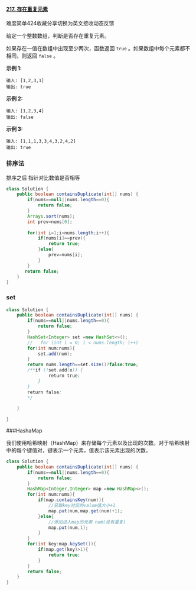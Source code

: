 #### [217. 存在重复元素](https://leetcode-cn.com/problems/contains-duplicate/)

难度简单424收藏分享切换为英文接收动态反馈

给定一个整数数组，判断是否存在重复元素。

如果存在一值在数组中出现至少两次，函数返回 `true` 。如果数组中每个元素都不相同，则返回 `false` 。

 

**示例 1:**

```
输入: [1,2,3,1]
输出: true
```

**示例 2:**

```
输入: [1,2,3,4]
输出: false
```

**示例 3:**

```
输入: [1,1,1,3,3,4,3,2,4,2]
输出: true
```

### 排序法

排序之后 指针对比数值是否相等

```java
class Solution {
    public boolean containsDuplicate(int[] nums) {
        if(nums==null||nums.length==0){
            return false;
        }
        Arrays.sort(nums);
        int prev=nums[0];
        
        for(int i=1;i<nums.length;i++){
            if(nums[i]==prev){
                return true;
            }else{
                prev=nums[i];
            }
        }
       return false;
    }
}
```

### set

```java
class Solution {
    public boolean containsDuplicate(int[] nums) {
        if(nums==null||nums.length==0){
            return false;
        }
        HashSet<Integer> set =new HashSet<>();
        //   for (int i = 0; i < nums.length; i++)
        for(int num:nums){
            set.add(num);
        }
        return nums.length==set.size()?false:true;
        /**if (!set.add(x)) {
                return true;
            }
        }
        return false;
        */

    }
    
}
```

###HashaMap

我们使用哈希映射（HashMap）来存储每个元素以及出现的次数。对于哈希映射中的每个键值对，键表示一个元素，值表示该元素出现的次数。

```java
class Solution {
    public boolean containsDuplicate(int[] nums) {
        if(nums==null||nums.length==0){
            return false;
        }
        HashMap<Integer,Integer> map =new HashMap<>();
        for(int num:nums){
            if(map.containsKey(num)){
                //获取key对应的value值大小+1
                map.put(num,map.get(num)+1);
            }else{
                //添加进入map的元素 num(没有重复)
                map.put(num,1);
            }
        }
        for(int key:map.keySet()){
            if(map.get(key)>1){
                return true;
            }
        }
        return false;
    }
}
```

